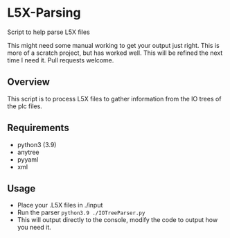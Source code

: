 # L5X-Parsing
Script to help parse L5X files

This might need some manual working to get your output just right. This is more of a scratch project, but has worked well. This will be refined the next time I need it. Pull requests welcome.

## Overview

This script is to process L5X files to gather information from the IO trees of the plc files.

## Requirements

- python3 (3.9)
- anytree
- pyyaml
- xml


## Usage

- Place your .L5X files in ./input
- Run the parser `python3.9 ./IOTreeParser.py`
- This will output directly to the console, modify the code to output how you need it.